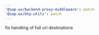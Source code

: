 ```yaml
---
'@sap-ux/backend-proxy-middleware': patch
'@sap-ux/btp-utils': patch
---
```


fix handling of full url destinations
